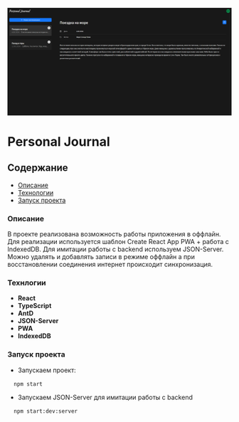 ![preview](https://github.com/pv18/personal_journal/blob/master/public/img/preview.png)
# Personal Journal

## Содержание

- [Описание](#Project_Description)
- [Технологии](#Technologies)
- [Запуск проекта](#Launch_of_the_project)

### <a name="Project_Description">Описание</a>

В проекте реализована возможность работы приложения в оффлайн. Для реализации используется шаблон Create React App PWA + работа с IndexedDB. Для имитации работы с backend используем JSON-Server. Можно удалять и добавлять записи в режиме оффлайн а при восстановлении соединения интернет происходит синхронизация.

### <a name="Technologies">Технлогии</a>

- **React**
- **TypeScript**
- **AntD**
- **JSON-Server**
- **PWA**
- **IndexedDB**

### <a name="Launch_of_the_project">Запуск проекта</a>

- Запускаем проект:

```python
  npm start
```

- Запускаем JSON-Server для имитации работы с backend

```python
  npm start:dev:server
```


